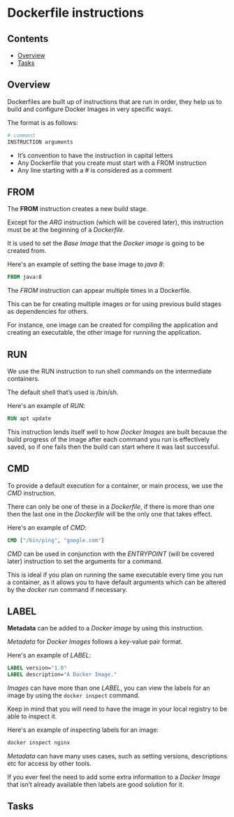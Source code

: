 # Dockerfile instructions

<!--TOC_START-->
## Contents
- [Overview](#overview)
- [Tasks](#tasks)

<!--TOC_END-->
## Overview

Dockerfiles are built up of instructions that are run in order, they help us to build and configure Docker Images in very specific ways. 

The format is as follows:

```dockerfile
# comment
INSTRUCTION arguments
```

- It’s convention to have the instruction in capital letters
- Any Dockerfile that you create must start with a FROM instruction
- Any line starting with a # is considered as a comment

## FROM

The **FROM** instruction creates a new build stage. 

Except for the *ARG* instruction (which will be covered later), this instruction must be at the beginning of a *Dockerfile*. 

It is used to set the *Base Image* that the *Docker image* is going to be created from.

Here's an example of setting the base image to *java 8*:

```dockerfile
FROM java:8
```

The *FROM* instruction can appear multiple times in a Dockerfile. 

This can be for creating multiple images or for using previous build stages as dependencies for others. 

For instance, one image can be created for compiling the application and creating an executable, the other image for running the application.

## RUN

We use the RUN instruction to run shell commands on the intermediate containers. 

The default shell that’s used is /bin/sh.

Here's an example of *RUN*:

```dockerfile
RUN apt update
```

This instruction lends itself well to how *Docker Images* are built because the build progress of the image after each command you run is effectively saved, so if one fails then the build can start where it was last successful.

## CMD

To provide a default execution for a container, or main process, we use the *CMD* instruction. 

There can only be one of these in a *Dockerfile*, if there is more than one then the last one in the *Dockerfile* will be the only one that takes effect.

Here's an example of *CMD*:
```dockerfile
CMD ["/bin/ping", "google.com"]
```

*CMD* can be used in conjunction with the *ENTRYPOINT* (will be covered later) instruction to set the arguments for a command. 

This is ideal if you plan on running the same executable every time you run a container, as it allows you to have default arguments which can be altered by the *docker run* command if necessary.

## LABEL

**Metadata** can be added to a *Docker image* by using this instruction. 

*Metadata* for *Docker Images* follows a key-value pair format.

Here's an example of *LABEL*:

```dockerfile
LABEL version="1.0"
LABEL description="A Docker Image."
```

*Images* can have more than one *LABEL*, you can view the labels for an image by using the `docker inspect` command. 

Keep in mind that you will need to have the image in your local registry to be able to inspect it.

Here's an example of inspecting labels for an image:

```dockerfile
docker inspect nginx
```

*Metadata* can have many uses cases, such as setting versions, descriptions etc for access by other tools. 

If you ever feel the need to add some extra information to a *Docker Image* that isn’t already available then labels are good solution for it.



## Tasks
